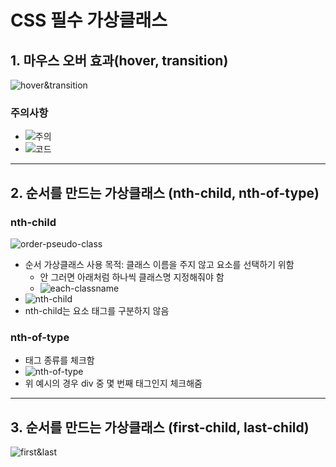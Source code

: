 # CSS 필수 가상클래스

## 1. 마우스 오버 효과(hover, transition)

![hover&transition](https://cdn.inflearn.com/public/files/posts/385a254e-4628-4e90-8902-53630c6f6cf2/image.png)

### 주의사항

- ![주의](https://cdn.inflearn.com/public/files/posts/5311ba19-3b3f-4ea5-a6af-90e369b10efb/image.png)
- ![코드](https://cdn.inflearn.com/public/files/posts/49f1f5eb-3764-4e33-bbcb-b1c568c69c44/image.png)

---

## 2. 순서를 만드는 가상클래스 (nth-child, nth-of-type)

### nth-child

![order-pseudo-class](https://cdn.inflearn.com/public/files/posts/2d8b6973-ded5-4e2d-ba86-245ce29b5a80/image.png)

- 순서 가상클래스 사용 목적: 클래스 이름을 주지 않고 요소를 선택하기 위함
  - 안 그러면 아래처럼 하나씩 클래스명 지정해줘야 함
  - ![each-classname](https://cdn.inflearn.com/public/files/posts/97baf685-3add-480b-a440-bbaee888b1b6/image.png)
- ![nth-child](https://cdn.inflearn.com/public/files/posts/39df65e2-2cff-446f-ae6d-cac576b7cafc/image.png)
- nth-child는 요소 태그를 구분하지 않음

### nth-of-type

- 태그 종류를 체크함
- ![nth-of-type](https://cdn.inflearn.com/public/files/posts/fd1ecdd7-7036-4304-9432-f51f95b59778/image.png)
- 위 예시의 경우 div 중 몇 번째 태그인지 체크해줌

---

## 3. 순서를 만드는 가상클래스 (first-child, last-child)

![first&last](https://cdn.inflearn.com/public/files/posts/c2e6978e-a529-425d-ba9f-8002f8442292/image.png)
